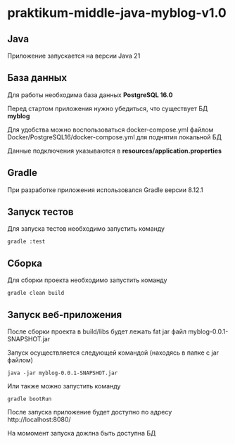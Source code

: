 # praktikum-middle-java-myblog-v1.0

## Java
Приложение запускается на версии Java 21

## База данных
Для работы необходима база данных **PostgreSQL 16.0**

Перед стартом приложения нужно убедиться, что существует БД **myblog**

Для удобства можно воспользоваться docker-compose.yml файлом Docker/PostgreSQL16/docker-compose.yml для поднятия локальной БД

Данные подключения указываются в **resources/application.properties**

## Gradle
При разработке приложения использовался Gradle версии 8.12.1

## Запуск тестов
Для запуска тестов необходимо запустить команду
```
gradle :test
```

## Сборка
Для сборки проекта необходимо запустить команду
```
gradle clean build
```

## Запуск веб-приложения
После сборки проекта в build/libs будет лежать fat jar файл myblog-0.0.1-SNAPSHOT.jar

Запуск осуществляется следующей командой (находясь в папке с jar файлом)
```
java -jar myblog-0.0.1-SNAPSHOT.jar
```
Или также можно запустить команду
```
gradle bootRun
```
После запуска приложение будет доступно по адресу http://localhost:8080/

На момомент запуска дожлна быть доступна БД